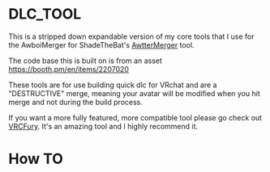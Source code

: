 # DLC_TOOL

This is a stripped down expandable version of my core tools that I use for the AwboiMerger for ShadeTheBat's [AwtterMerger](https://github.com/dubstepdragon/AwtterMerger) tool.

The code base this is built on is from an asset https://booth.pm/en/items/2207020

These tools are for use building quick dlc for VRchat and are a "DESTRUCTIVE" merge, meaning your avatar will be modified when you hit merge and not during the build process. 

If you want a more fully featured, more compatible tool please go check out [VRCFury](https://vrcfury.com/). It's an amazing tool and I highly recommend it. 


# How TO

